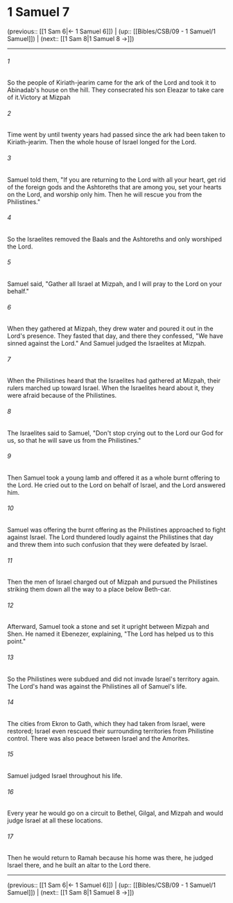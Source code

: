 # 1 Samuel 7

(previous:: [[1 Sam 6|← 1 Samuel 6]]) | (up:: [[Bibles/CSB/09 - 1 Samuel/1 Samuel]]) | (next:: [[1 Sam 8|1 Samuel 8 →]])

***


###### 1 
So the people of Kiriath-jearim came for the ark of the Lord and took it to Abinadab's house on the hill. They consecrated his son Eleazar to take care of it.Victory at Mizpah 

###### 2 
Time went by until twenty years had passed since the ark had been taken to Kiriath-jearim. Then the whole house of Israel longed for the Lord. 

###### 3 
Samuel told them, "If you are returning to the Lord with all your heart, get rid of the foreign gods and the Ashtoreths that are among you, set your hearts on the Lord, and worship only him. Then he will rescue you from the Philistines." 

###### 4 
So the Israelites removed the Baals and the Ashtoreths and only worshiped the Lord. 

###### 5 
Samuel said, "Gather all Israel at Mizpah, and I will pray to the Lord on your behalf." 

###### 6 
When they gathered at Mizpah, they drew water and poured it out in the Lord's presence. They fasted that day, and there they confessed, "We have sinned against the Lord." And Samuel judged the Israelites at Mizpah. 

###### 7 
When the Philistines heard that the Israelites had gathered at Mizpah, their rulers marched up toward Israel. When the Israelites heard about it, they were afraid because of the Philistines. 

###### 8 
The Israelites said to Samuel, "Don't stop crying out to the Lord our God for us, so that he will save us from the Philistines." 

###### 9 
Then Samuel took a young lamb and offered it as a whole burnt offering to the Lord. He cried out to the Lord on behalf of Israel, and the Lord answered him. 

###### 10 
Samuel was offering the burnt offering as the Philistines approached to fight against Israel. The Lord thundered loudly against the Philistines that day and threw them into such confusion that they were defeated by Israel. 

###### 11 
Then the men of Israel charged out of Mizpah and pursued the Philistines striking them down all the way to a place below Beth-car. 

###### 12 
Afterward, Samuel took a stone and set it upright between Mizpah and Shen. He named it Ebenezer, explaining, "The Lord has helped us to this point." 

###### 13 
So the Philistines were subdued and did not invade Israel's territory again. The Lord's hand was against the Philistines all of Samuel's life. 

###### 14 
The cities from Ekron to Gath, which they had taken from Israel, were restored; Israel even rescued their surrounding territories from Philistine control. There was also peace between Israel and the Amorites. 

###### 15 
Samuel judged Israel throughout his life. 

###### 16 
Every year he would go on a circuit to Bethel, Gilgal, and Mizpah and would judge Israel at all these locations. 

###### 17 
Then he would return to Ramah because his home was there, he judged Israel there, and he built an altar to the Lord there.

***

(previous:: [[1 Sam 6|← 1 Samuel 6]]) | (up:: [[Bibles/CSB/09 - 1 Samuel/1 Samuel]]) | (next:: [[1 Sam 8|1 Samuel 8 →]])
